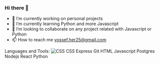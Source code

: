 ### Hi there 👋

- 🔭 I’m currently working on personal projects
- 🌱 I’m currently learning Python and more Javascript
- 👯 I’m looking to collaborate on any project related with Javascript or Python
- 📫 How to reach me yossef.her25@gmail.com

Languages and Tools:
![CSS](https://www.bing.com/images/search?view=detailV2&ccid=HpD5cCQS&id=10ADDF9378E94E17C6029B21514046FCDB75D7D1&thid=OIP.HpD5cCQSDcFxtrup5RkkugAAAA&mediaurl=https%3a%2f%2fwww.crimsondesigns.com%2fblog%2fwp-content%2fuploads%2f2018%2f09%2fcss3-icon.gif&cdnurl=https%3a%2f%2fth.bing.com%2fth%2fid%2fR.1e90f97024120dc171b6bba9e51924ba%3frik%3d0dd12%252fxGQFEhmw%26pid%3dImgRaw%26r%3d0&exph=230&expw=195&q=css+icon+readme&simid=608013459464063601&FORM=IRPRST&ck=5E9035C04C01105B9AD6BC908063628B&selectedIndex=8)
CSS Express Git HTML Javascript Postgres Nodejs React Python

 


